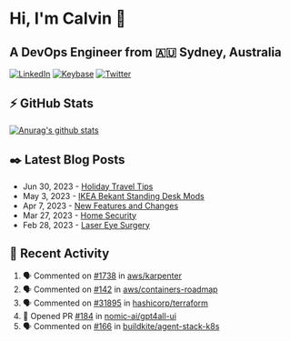 # Hi, I'm Calvin 🍭
## A DevOps Engineer from 🇦🇺 Sydney, Australia</h3>

[![LinkedIn](https://img.shields.io/badge/-c–bui-0077B5?style=flat-square&labelColor=0077B5&logo=LinkedIn&logoColor=white)](https://www.linkedin.com/in/c-bui/)
[![Keybase](https://img.shields.io/badge/-calvinbui-ff6f21?style=flat-square&labelColor=ff6f21&logo=Keybase&logoColor=white)](https://keybase.io/calvinbui)
[![Twitter](https://img.shields.io/badge/-ASAPCalvin-1DA1F2?style=flat-square&labelColor=1DA1F2&logo=Twitter&logoColor=white)](https://twitter.com/ASAPCalvin)

<!-- https://github.com/rishavanand/github-profilinator -->
## ⚡ GitHub Stats
[![Anurag's github stats](https://github-readme-stats.vercel.app/api?username=calvinbui&count_private=true&hide_title=true)](https://github.com/anuraghazra/github-readme-stats)

<!-- https://github.com/gautamkrishnar/blog-post-workflow -->
## ✒️ Latest Blog Posts

<!-- BLOG-POST-LIST:START -->
- Jun 30, 2023 - [Holiday Travel Tips](https://calvin.me/holiday-travel-tips)
- May 3, 2023 - [IKEA Bekant Standing Desk Mods](https://calvin.me/ikea-bekant-megadesk)
- Apr 7, 2023 - [New Features and Changes](https://calvin.me/new-features-and-changes)
- Mar 27, 2023 - [Home Security](https://calvin.me/home-security)
- Feb 28, 2023 - [Laser Eye Surgery](https://calvin.me/laser-eye-surgery)

<!-- BLOG-POST-LIST:END -->

## 🏃‍ Recent Activity

<!--START_SECTION:activity-->
1. 🗣 Commented on [#1738](https://github.com/aws/karpenter/issues/1738#issuecomment-1652773492) in [aws/karpenter](https://github.com/aws/karpenter)
2. 🗣 Commented on [#142](https://github.com/aws/containers-roadmap/issues/142#issuecomment-1650785053) in [aws/containers-roadmap](https://github.com/aws/containers-roadmap)
3. 🗣 Commented on [#31895](https://github.com/hashicorp/terraform/issues/31895) in [hashicorp/terraform](https://github.com/hashicorp/terraform)
4. 💪 Opened PR [#184](https://github.com/nomic-ai/gpt4all-ui/pull/184) in [nomic-ai/gpt4all-ui](https://github.com/nomic-ai/gpt4all-ui)
5. 🗣 Commented on [#166](https://github.com/buildkite/agent-stack-k8s/issues/166) in [buildkite/agent-stack-k8s](https://github.com/buildkite/agent-stack-k8s)
<!--END_SECTION:activity-->
